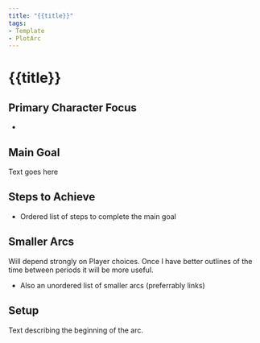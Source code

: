 ```yaml
---
title: "{{title}}"
tags:
- Template
- PlotArc
---
```


# {{title}}

## Primary Character Focus
- 

## Main Goal
Text goes here

## Steps to Achieve
 - Ordered list of steps to complete the main goal

## Smaller Arcs
Will depend strongly on Player choices.  Once I have better outlines of the time between periods it will be more useful.

- Also an unordered list of smaller arcs (preferrably links)

## Setup
Text describing the beginning of the arc. 